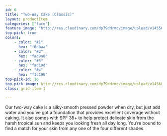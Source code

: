 ```yaml
---
id: 6
title: "Two-Way Cake (Classic)"
layout: productItem
categories: ["face"]
feature_image: "http://res.cloudinary.com/dp79ddrmc/image/upload/v1455006447/products/twoWayCakeClassic.jpg"
top-pick: true
colors:
    - color: "#1"
      hex: "f6dbaa"
    - color: "#2"
      hex: "fad9a8"
    - color: "#3"
      hex: "fad19d"
    - color: "#4"
      hex: "f1c190"
top-pick-id: 10
top-pick-image: http://res.cloudinary.com/dp79ddrmc/image/upload/v1456804125/top-pick/twoWayCakeClassic.jpg
class: grid-item-1

---
```

Our two-way cake is a silky-smooth pressed powder when dry, but just add water and you’ve got a foundation that provides excellent coverage without caking. It also comes with SPF 35+ to help protect delicate skin from the harsh tropical sun and keeps you looking fresh all day long. You’re bound to find a match for your skin from any one of the four different shades.